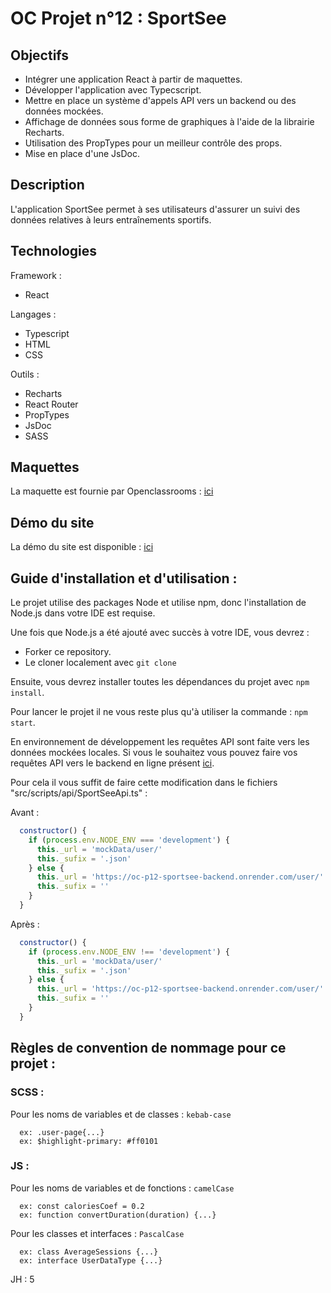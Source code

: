 # OC Projet n°12 : SportSee

## Objectifs
- Intégrer une application React à partir de maquettes.
- Développer l'application avec Typecscript.
- Mettre en place un système d'appels API vers un backend ou des données mockées.
- Affichage de données sous forme de graphiques à l'aide de la librairie Recharts.
- Utilisation des PropTypes pour un meilleur contrôle des props.
- Mise en place d'une JsDoc.

## Description
L'application SportSee permet à ses utilisateurs d'assurer un suivi des données relatives à leurs entraînements sportifs.

## Technologies
Framework :
- React

Langages :
- Typescript
- HTML
- CSS

Outils :
- Recharts
- React Router
- PropTypes
- JsDoc
- SASS

## Maquettes
La maquette est fournie par Openclassrooms : [ici](https://www.figma.com/file/BMomGVZqLZb811mDMShpLu/UI-design-Sportify-FR?node-id=0%3A1)

## Démo du site
La démo du site est disponible : [ici](https://kgabard.github.io/OC_P12_SportSee/)

## Guide d'installation et d'utilisation :
Le projet utilise des packages Node et utilise npm, donc l'installation de Node.js dans votre IDE est requise.

Une fois que Node.js a été ajouté avec succès à votre IDE, vous devrez :
- Forker ce repository.
- Le cloner localement avec `git clone`

Ensuite, vous devrez installer toutes les dépendances du projet avec `npm install`.

Pour lancer le projet il ne vous reste plus qu'à utiliser la commande : `npm start`.

En environnement de développement les requêtes API sont faite vers les données mockées locales. Si vous le souhaitez vous pouvez faire vos requêtes API vers le backend en ligne présent [ici](https://oc-p12-sportsee-backend.onrender.com).

Pour cela il vous suffit de faire cette modification dans le fichiers "src/scripts/api/SportSeeApi.ts" :

Avant :
```js
  constructor() {
    if (process.env.NODE_ENV === 'development') {
      this._url = 'mockData/user/'
      this._sufix = '.json'
    } else {
      this._url = 'https://oc-p12-sportsee-backend.onrender.com/user/'
      this._sufix = ''
    }
  }
```

Après :
```js
  constructor() {
    if (process.env.NODE_ENV !== 'development') {
      this._url = 'mockData/user/'
      this._sufix = '.json'
    } else {
      this._url = 'https://oc-p12-sportsee-backend.onrender.com/user/'
      this._sufix = ''
    }
  }
```

## Règles de convention de nommage pour ce projet :

### SCSS :
Pour les noms de variables et de classes : `kebab-case`
```
  ex: .user-page{...}
  ex: $highlight-primary: #ff0101
```

### JS :
Pour les noms de variables et de fonctions : `camelCase`
```
  ex: const caloriesCoef = 0.2
  ex: function convertDuration(duration) {...}
```

Pour les classes et interfaces : `PascalCase`
```
  ex: class AverageSessions {...}
  ex: interface UserDataType {...}
```

JH : 5